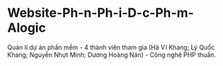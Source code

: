 # Website-Ph-n-Ph-i-D-c-Ph-m-Alogic
Quản lí dự án phần mềm - 4 thành viên tham gia (Hà Vĩ Khang; Lý Quốc Khang; Nguyễn Nhựt Minh; Dương Hoàng Nán) - Công nghệ PHP thuần.
